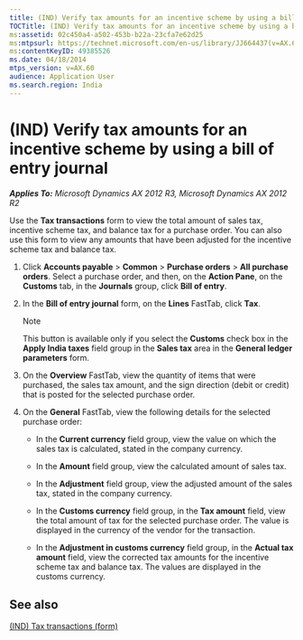 ```yaml
---
title: (IND) Verify tax amounts for an incentive scheme by using a bill of entry journal
TOCTitle: (IND) Verify tax amounts for an incentive scheme by using a bill of entry journal
ms:assetid: 02c450a4-a502-453b-b22a-23cfa7e62d25
ms:mtpsurl: https://technet.microsoft.com/en-us/library/JJ664437(v=AX.60)
ms:contentKeyID: 49385526
ms.date: 04/18/2014
mtps_version: v=AX.60
audience: Application User
ms.search.region: India
---
```


# (IND) Verify tax amounts for an incentive scheme by using a bill of entry journal 


_**Applies To:** Microsoft Dynamics AX 2012 R3, Microsoft Dynamics AX 2012 R2_

Use the **Tax transactions** form to view the total amount of sales tax, incentive scheme tax, and balance tax for a purchase order. You can also use this form to view any amounts that have been adjusted for the incentive scheme tax and balance tax.

1.  Click **Accounts payable** \> **Common** \> **Purchase orders** \> **All purchase orders**. Select a purchase order, and then, on the **Action Pane**, on the **Customs** tab, in the **Journals** group, click **Bill of entry**.

2.  In the **Bill of entry journal** form, on the **Lines** FastTab, click **Tax**.
    

    > [!NOTE]
    > <P>This button is available only if you select the <STRONG>Customs</STRONG> check box in the <STRONG>Apply India taxes</STRONG> field group in the <STRONG>Sales tax</STRONG> area in the <STRONG>General ledger parameters</STRONG> form.</P>



3.  On the **Overview** FastTab, view the quantity of items that were purchased, the sales tax amount, and the sign direction (debit or credit) that is posted for the selected purchase order.

4.  On the **General** FastTab, view the following details for the selected purchase order:
    
      - In the **Current currency** field group, view the value on which the sales tax is calculated, stated in the company currency.
    
      - In the **Amount** field group, view the calculated amount of sales tax.
    
      - In the **Adjustment** field group, view the adjusted amount of the sales tax, stated in the company currency.
    
      - In the **Customs currency** field group, in the **Tax amount** field, view the total amount of tax for the selected purchase order. The value is displayed in the currency of the vendor for the transaction.
    
      - In the **Adjustment in customs currency** field group, in the **Actual tax amount** field, view the corrected tax amounts for the incentive scheme tax and balance tax. The values are displayed in the customs currency.

## See also

[(IND) Tax transactions (form)](https://technet.microsoft.com/en-us/library/jj710906\(v=ax.60\))

  


